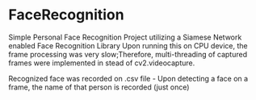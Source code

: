 # FaceRecognition
Simple Personal Face Recognition Project utilizing a Siamese Network enabled Face Recognition Library
Upon running this on CPU device, the frame processing was very slow;Therefore, multi-threading of captured frames were implemented in stead of cv2.videocapture.

Recognized face was recorded on .csv file - Upon detecting a face on a frame, the name of that person is recorded (just once)
